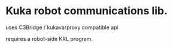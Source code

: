 # Kuka robot communications lib.

uses C3Bridge / kukavarproxy compatible api

requires a robot-side KRL program.

